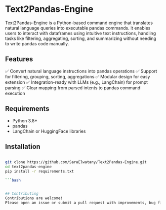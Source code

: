 # Text2Pandas-Engine

Text2Pandas-Engine is a Python-based command engine that translates natural language queries into executable pandas commands. It enables users to interact with dataframes using intuitive text instructions, handling tasks like filtering, aggregating, sorting, and summarizing without needing to write pandas code manually.

## Features
✅ Convert natural language instructions into pandas operations
✅ Support for filtering, grouping, sorting, aggregations
✅ Modular design for easy extension
✅ Integration-ready with LLMs (e.g., LangChain) for prompt parsing
✅ Clear mapping from parsed intents to pandas command execution


## Requirements
- Python 3.8+
- pandas
- LangChain or HuggingFace libraries


##  Installation

```bash

git clone https://github.com/SaraElwatany/Text2Pandas-Engine.git
cd text2pandas-engine
pip install -r requirements.txt

```bash


## Contributing
Contributions are welcome!
Please open an issue or submit a pull request with improvements, bug fixes, or new features.
